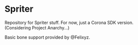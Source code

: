 Spriter
=======

Repository for Spriter stuff. For now, just a Corona SDK version. (Considering Project Anarchy...)

Basic bone support provided by @Felixyz.
